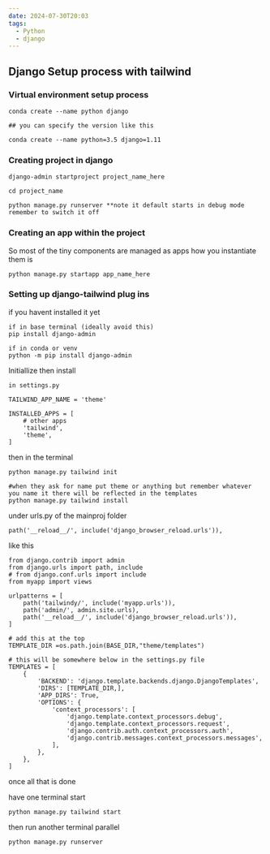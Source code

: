 ```yaml
---
date: 2024-07-30T20:03
tags:
  - Python
  - django
---
```

## Django Setup process with tailwind


### Virtual environment setup process

```
conda create --name python django

## you can specify the version like this

conda create --name python=3.5 django=1.11

```

### Creating project in django
```
django-admin startproject project_name_here

cd project_name

python manage.py runserver **note it default starts in debug mode remember to switch it off
```


### Creating an app within the project
So most of the tiny components are managed as apps
how you instantiate them is

```
python manage.py startapp app_name_here
```
### Setting up django-tailwind plug ins

if you havent installed it yet
```
if in base terminal (ideally avoid this)
pip install django-admin

if in conda or venv
python -m pip install django-admin
```

Initiallize then install

```
in settings.py

TAILWIND_APP_NAME = 'theme'

INSTALLED_APPS = [
	# other apps
    'tailwind',
    'theme',
]

```

then in the terminal
```
python manage.py tailwind init

#when they ask for name put theme or anything but remember whatever you name it there will be reflected in the templates
python manage.py tailwind install
```

under urls.py of the mainproj folder
```
path('__reload__/', include('django_browser_reload.urls')),
```

like this

```
from django.contrib import admin
from django.urls import path, include
# from django.conf.urls import include
from myapp import views

urlpatterns = [
    path('tailwindy/', include('myapp.urls')),
    path('admin/', admin.site.urls),
    path('__reload__/', include('django_browser_reload.urls')),
]

```


```
# add this at the top
TEMPLATE_DIR =os.path.join(BASE_DIR,"theme/templates")

# this will be somewhere below in the settings.py file
TEMPLATES = [
    {
        'BACKEND': 'django.template.backends.django.DjangoTemplates',
        'DIRS': [TEMPLATE_DIR,],
        'APP_DIRS': True,
        'OPTIONS': {
            'context_processors': [
                'django.template.context_processors.debug',
                'django.template.context_processors.request',
                'django.contrib.auth.context_processors.auth',
                'django.contrib.messages.context_processors.messages',
            ],
        },
    },
]
```

once all that is done 

have one terminal start

```
python manage.py tailwind start
```

then run another terminal parallel 
```
python manage.py runserver
```
